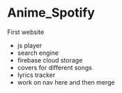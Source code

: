 # Anime_Spotify
First website

- js player
- search engine
- firebase cloud storage
- covers for different songs
- lyrics tracker
- work on nav here and then merge 

